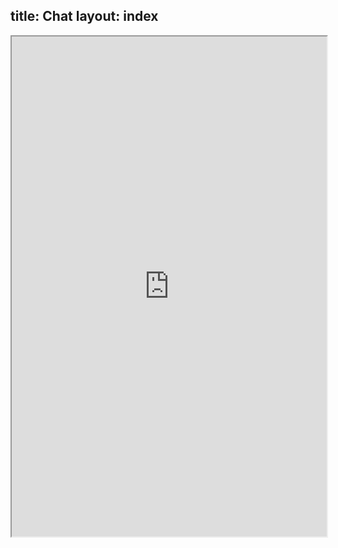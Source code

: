 title: Chat
layout: index
---

<iframe src="https://gitter.im/embark-framework/Lobby/~embed" style="width: 100%; height: 800px"></iframe>

